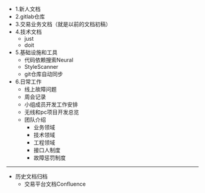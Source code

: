 * 1.新人文档
* 2.gitlab仓库
* 3.交易业务文档（就是以前的文档初稿）
* 4.技术文档
  * just
  * doit
* 5.基础设施和工具
  * 代码依赖搜索Neural
  * StyleScanner
  * git仓库自动同步
* 6.日常工作
  * 线上故障问题
  * 周会记录
  * 小组成员开发工作安排
  * 无线和pc项目开发总览
  * 团队介绍
  	* 业务领域
  	* 技术领域
  	* 工程领域
  	* 接口人制度
  	* 故障惩罚制度
******
* 历史文档归档
  * 交易平台文档Confluence 
  
